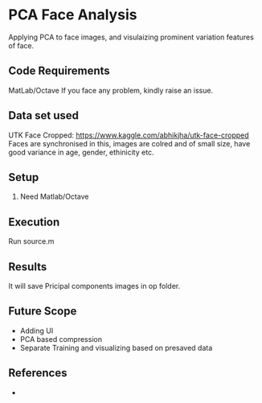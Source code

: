 # PCA Face Analysis

Applying PCA to face images, and visulaizing prominent variation features of face.

## Code Requirements
MatLab/Octave
If you face any problem, kindly raise an issue.

## Data set used
UTK Face Cropped: https://www.kaggle.com/abhikjha/utk-face-cropped
Faces are synchronised in this, images are colred and of small size, have good variance in age, gender, ethinicity etc.

## Setup

1) Need Matlab/Octave

## Execution

Run source.m

## Results

It will save Pricipal components images in op folder.

## Future Scope
- Adding UI
- PCA based compression
- Separate Training and visualizing based on presaved data

## References

- 
